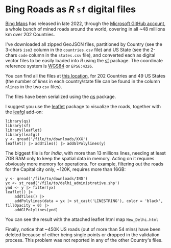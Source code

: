 # Bing Roads as $R$ `sf` digital files

[Bing Maps](https://blogs.bing.com/maps/2022-12/Bing-Maps-is-bringing-new-roads) has released in late 2022, through the [Microsoft GitHub account](https://github.com/microsoft/RoadDetections/), a whole bunch of mined roads around the world, covering in all ~48 millions km over 202 Countries.

I've downloaded all zipped GeoJSON files, partitioned by Country (see the 3-chars `iso3` column in the `countries.csv` file) and US State (see the 2-chars `code` column in the `states.csv` file), and converted each as digital vector files to be easily loaded into $R$ using the [sf](https://cran.r-project.org/package=sf) package. The coordinate reference system is [WGS84](https://epsg.io/4326) or `EPSG:4326`.

You can find all the files at [this location](https://1drv.ms/f/s!AjLylE7EHUYSif5_eYKEVl3OJ1RdNg), for 202 Countries and 49 US States (the number of *lines* in each country/state file can be found in the column `nlines` in the two `csv` files). 

The files have been serialized using the [qs](https://cran.r-project.org/package=) package.

I suggest you use the [leaflet](https://cran.r-project.org/package=leaflet) package to visualize the roads, together with the [leafgl](https://cran.r-project.org/package=leafgl) add-on:
```
library(qs)
library(sf)
library(leaflet)
library(leafgl)
y <- qread('/file/to/downloads/XXX')
leaflet() |> addTiles() |> addGlPolylines(y)
```

The biggest file is for *India*, with more than 13 millions lines, needing at least 7GB RAM only to keep the spatial data in memory. Acting on it requires obviously more memory for operations. For example, filtering out the roads for the Capital city only, ~120K, requires more than 16GB:
```
y <- qread('/file/to/downloads/IND')
yx <- st_read('/file/to/delhi_administrative.shp')
ynd <- y |> filter(yx)
leaflet() |> 
    addTiles() |>
    addPolylines(data = yx |> st_cast('LINESTRING'), color = 'black', fillOpacity = 0) |> 
    addGlPolylines(ynd)
```
You can see the result with the attached leaflet html map `New_Delhi.html`

Finally, notice that ~450K US roads (out of more than 54 mlns) have been deleted because of either being single points or dropped in the validation process. This problem was not reported in any of the other Country's files.
